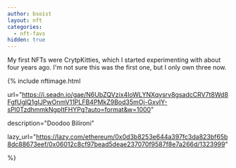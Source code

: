 ```yaml
---
author: bsoist
layout: nft
categories:
  - nft-favs
hidden: true
---
```

My first NFTs were CrytpKitties, which I started experimenting with about four years ago. I'm not sure this was the first one, but I only own three now. 

{% include nftimage.html 

url="https://i.seadn.io/gae/N6UbZQVzix4IoWLYNXqysrv8gsadcCRV7t8Wd8FgfUglQ1gIJPwOnmV11PLFB4PMkZ9Bod35mOj-GxvIY-sPl0TzdhmmkNgpItFHYPg?auto=format&w=1000"

description="Doodoo Bilironi"

lazy_url="https://lazy.com/ethereum/0x0d3b8253e644a397fc3da823bf65b8dc88673eef/0x06012c8cf97bead5deae237070f9587f8e7a266d/1323999"

%}

